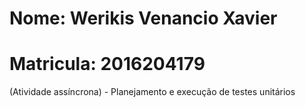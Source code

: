 # Nome: Werikis Venancio Xavier
# Matricula: 2016204179
(Atividade assíncrona) - Planejamento e execução de testes unitários
